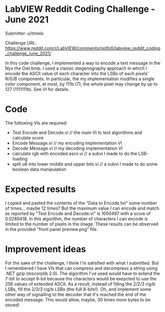 # LabVIEW Reddit Coding Challenge - June 2021

Submitter: u/itmelo

Challenge URL: https://www.reddit.com/r/LabVIEW/comments/nplfq0/labview_reddit_coding_challenge_june_2021/

In this code challenge, I implemented a way to encode a text message in the Nyx the Owl.bmp. I used a classic stegenography approach in
which I encode the ASCII value of each character into the LSBs of each pixels' R/G/B components. In particular, the my implementation 
modifies a single color component, at most, by 111b (7); the whole pixel may change by up to 127 (1111111b). See VI for details.

# Code

The following VIs are required:
- Test Encode and Decode.vi                    // the main VI to test algorithms and calculate score
- Encode Message.vi                            // my encoding implementation VI
- Decode Message.vi                            // my decoding implementation VI
- calculate rgb with encoded ascii.vi          // a subvi I made to do the LSB-loading
- split u8 into lower middle and upper bits.vi // a subvi I made to do some boolean data manipulation

# Expected results
I copied and pasted the contents of the "Data to Encode.txt" some number of times... maybe 12 times? But the maximum value I can encode 
and match as reported by "Test Encode and Decode.vi" is 1000497 with a score of 0.0289418. In this algorithm, the number of characters I can encode is limited to the number of pixels in the image. These results can be observed in the provided "front panel preview.png" file.

# Improvement ideas
For the sake of the challenge, I think I'm satisfied with what I submitted. But I remembered I have VIs that can compress and decompress a string using .NET gzip (mscorplib 2.0). The algorithm I've used would have to extend the 7-bit to accept 8-bit because the characters would be exepcted to use the 256 values of extended ASCII. As a result, instead of filling the 2/2/3 r/g/b LSBs, fill the 2/3/3 r/g/b LSBs (the full 8-bits!). Oh, and implement some other way of signalling to the decoder that it's reached the end of the encoded message. This would allow, maybe, 30 times more bytes to be stored!  
